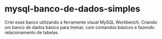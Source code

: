 # mysql-banco-de-dados-simples
Criei esse banco utilizando a ferramente visual MySQL Workbench. Criando um banco de dados básico para treinar, com comandos básicos e fazendo relacionamento de tabelas. 
